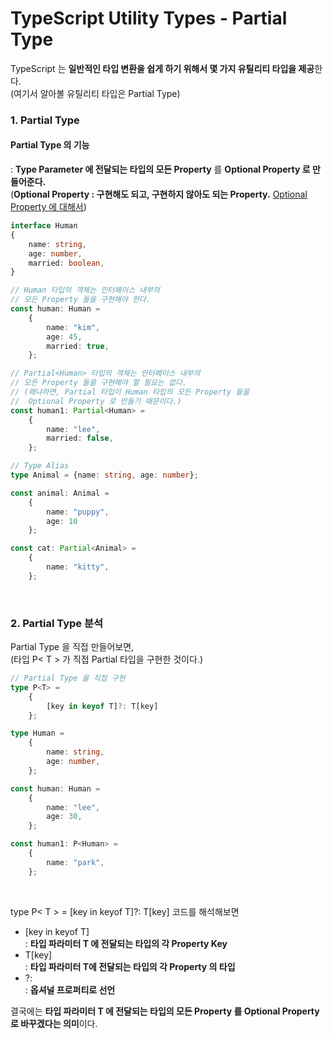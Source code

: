 # TypeScript Utility Types - Partial Type

TypeScript 는 **일반적인 타입 변환을 쉽게 하기 위해서 몇 가지 유틸리티 타입을 제공**한다.
<br>
(여기서 알아볼 유틸리티 타입은 Partial Type)

### 1. Partial Type
#### Partial Type 의 기능
: **Type Parameter 에 전달되는 타입의 모든 Property** 를 **Optional Property 로 만들어준다.**
<br>
(**Optional Property : 구현해도 되고, 구현하지 않아도 되는 Property.** [Optional Property 에 대해서](https://github.com/rlarkdals1202/TypeScript-JavaScript/blob/main/TypeScript/basicGrammer/optional/optional.md))
```ts
interface Human
{
    name: string,
    age: number,
    married: boolean,
}

// Human 타입의 객체는 인터페이스 내부의
// 모든 Property 들을 구현해야 한다.
const human: Human =
    {
        name: "kim",
        age: 45,
        married: true,
    };

// Partial<Human> 타입의 객체는 인터페이스 내부의
// 모든 Property 들을 구현해야 할 필요는 없다.
// (왜냐하면, Partial 타입이 Human 타입의 모든 Property 들을
//  Optional Property 로 만들기 때문이다.)
const human1: Partial<Human> =
    {
        name: "lee",
        married: false,
    };

// Type Alias
type Animal = {name: string, age: number};

const animal: Animal =
    {
        name: "puppy",
        age: 10
    };

const cat: Partial<Animal> =
    {
        name: "kitty",
    };
```

<br>

### 2. Partial Type 분석
Partial Type 을 직접 만들어보면,
<br>
(타입 P< T > 가 직접 Partial 타입을 구현한 것이다.)
```ts
// Partial Type 을 직접 구현
type P<T> =
    {
        [key in keyof T]?: T[key]
    };

type Human =
    {
        name: string,
        age: number,
    };

const human: Human =
    {
        name: "lee",
        age: 30,
    };

const human1: P<Human> =
    {
        name: "park",
    };
```

<br>

type P< T > = [key in keyof T]?: T[key] 코드를 해석해보면
* [key in keyof T]<br>: **타입 파라미터 T 에 전달되는 타입의 각 Property Key**
* T[key]<br>: **타입 파라미터 T에 전달되는 타입의 각 Property 의 타입**
* ?:<br>: **옵셔널 프로퍼티로 선언**

결국에는 **타입 파라미터 T 에 전달되는 타입의 모든 Property 를 Optional Property 로 바꾸겠다는 의미**이다.